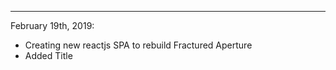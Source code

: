 --------------------------------------------------------
February 19th, 2019:
- Creating new reactjs SPA to rebuild Fractured Aperture
- Added Title